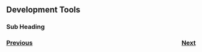 ## Development Tools

### Sub Heading

<h3><span style="float:left">
<a href="../index">Previous</a></span>
<span style="float:right">
<a href="../VSCode/intro">Next</a></span></h3>
